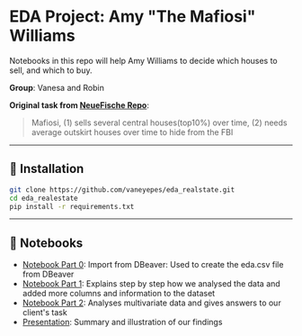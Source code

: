 # EDA Project: Amy "The Mafiosi" Williams

Notebooks in this repo will help Amy Williams to decide which houses to sell, and which to buy.

__Group__: Vanesa and Robin

__Original task from [NeueFische Repo](https://github.com/neuefische/ds-eda-project-template/blob/main/assignment.md)__:

>Mafiosi, 
(1) sells several central houses(top10%) over time, 
(2) needs average outskirt houses over time to hide from the FBI

---

## 🚀 Installation

```bash
git clone https://github.com/vaneyepes/eda_realstate.git
cd eda_realestate
pip install -r requirements.txt
````

---

## 📓 Notebooks

- [Notebook Part 0](part0_import_from_dbeaver.ipynb): Import from DBeaver: Used to create the eda.csv file from DBeaver
- [Notebook Part 1](part1_univariate.ipynb): Explains step by step how we analysed the data and added more columns and information to the dataset
- [Notebook Part 2](part2_multivariate_and_tasks.ipynb): Analyses multivariate data and gives answers to our client's task
- [Presentation](https://www.canva.com/design/DAGuKdwCiLQ/gbAiwd6F4imcgRigyroa0A/edit?utm_content=DAGuKdwCiLQ&utm_campaign=designshare&utm_medium=link2&utm_source=sharebutton): Summary and illustration of our findings
